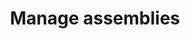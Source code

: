 ---
layout: default
title: Manage assemblies
has_children: false
parent: Debug Applications and Implement Security
grand_parent: Exam 70-483
permalink: /c-sharp/debug-applications-and-implement-security/manage-assemblies/
nav_order: 3
---